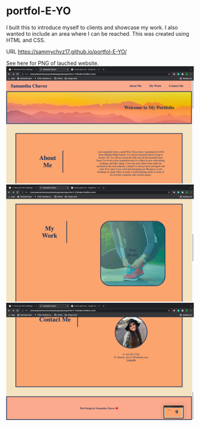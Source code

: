 # portfol-E-YO

I built this to introduce myself to clients and showcase my work. 
I also wanted to include an area where I can be reached.
This was created using HTML and CSS. 

URL https://sammychvz17.github.io/portfol-E-YO/

See here for PNG of lauched website. 
![Lanched](./assets/images/ss1.png)
![Lauched](./assets/images/ss2.png)
![Lauched](./assets/images/ss3.png)




